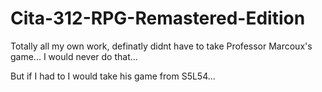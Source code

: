 # Cita-312-RPG-Remastered-Edition
Totally all my own work, definatly didnt have to take Professor Marcoux's game...
I would never do that... 

But if I had to I would take his game from S5L54...
